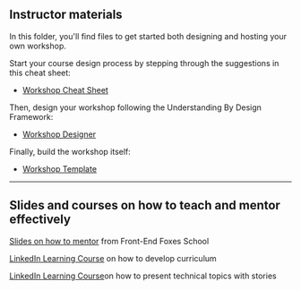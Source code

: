 ## Instructor materials

In this folder, you'll find files to get started both designing and hosting your own workshop.

Start your course design process by stepping through the suggestions in this cheat sheet:
- [Workshop Cheat Sheet](cheat-sheet.md)

Then, design your workshop following the Understanding By Design Framework:

- [Workshop Designer](workshop-designer.md)

Finally, build the workshop itself:

- [Workshop Template](template/README.md)

---

## Slides and courses on how to teach and mentor effectively

[Slides on how to mentor](https://github.com/FrontEndFoxes/art/blob/main/frontend-foxes-mentor-training.pdf) from Front-End Foxes School

[LinkedIn Learning Course](https://www.linkedin.com/learning/teaching-techniques-developing-curriculum/welcome?autoAdvance=true&autoSkip=false&autoplay=true&resume=true&u=3322) on how to develop curriculum

[LinkedIn Learning Course](https://www.linkedin.com/learning/presenting-technical-information-with-stories/storytelling-for-technical-presentations?autoAdvance=true&autoSkip=false&autoplay=true&resume=true&u=3322)on how to present technical topics with stories
